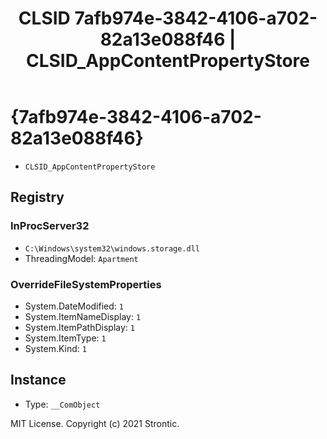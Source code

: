 ﻿---
title: "CLSID 7afb974e-3842-4106-a702-82a13e088f46 | CLSID_AppContentPropertyStore"
excerpt: What is COM-Object CLSID 7afb974e-3842-4106-a702-82a13e088f46?
---

# {7afb974e-3842-4106-a702-82a13e088f46}

* `CLSID_AppContentPropertyStore`

## Registry


### InProcServer32

* `C:\Windows\system32\windows.storage.dll`
* ThreadingModel: `Apartment`

### OverrideFileSystemProperties

* System.DateModified: `1`
* System.ItemNameDisplay: `1`
* System.ItemPathDisplay: `1`
* System.ItemType: `1`
* System.Kind: `1`

## Instance

* Type: `__ComObject`

MIT License. Copyright (c) 2021 Strontic.


